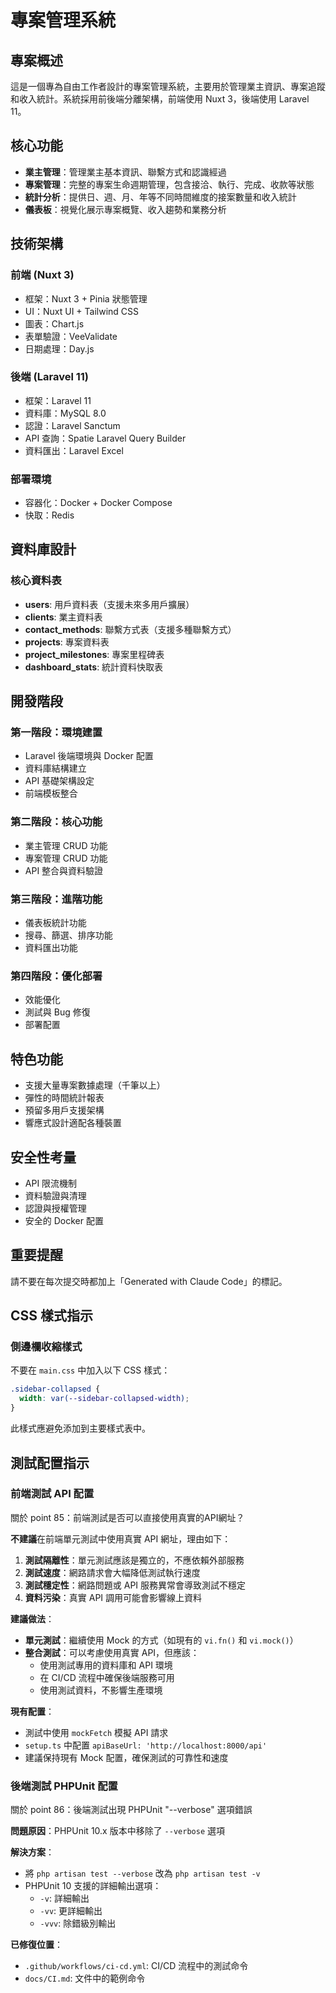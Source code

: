 # 專案管理系統

## 專案概述
這是一個專為自由工作者設計的專案管理系統，主要用於管理業主資訊、專案追蹤和收入統計。系統採用前後端分離架構，前端使用 Nuxt 3，後端使用 Laravel 11。

## 核心功能
- **業主管理**：管理業主基本資訊、聯繫方式和認識經過
- **專案管理**：完整的專案生命週期管理，包含接洽、執行、完成、收款等狀態
- **統計分析**：提供日、週、月、年等不同時間維度的接案數量和收入統計
- **儀表板**：視覺化展示專案概覽、收入趨勢和業務分析

## 技術架構

### 前端 (Nuxt 3)
- 框架：Nuxt 3 + Pinia 狀態管理
- UI：Nuxt UI + Tailwind CSS
- 圖表：Chart.js
- 表單驗證：VeeValidate
- 日期處理：Day.js

### 後端 (Laravel 11)
- 框架：Laravel 11
- 資料庫：MySQL 8.0
- 認證：Laravel Sanctum
- API 查詢：Spatie Laravel Query Builder
- 資料匯出：Laravel Excel

### 部署環境
- 容器化：Docker + Docker Compose
- 快取：Redis

## 資料庫設計

### 核心資料表
- **users**: 用戶資料表（支援未來多用戶擴展）
- **clients**: 業主資料表
- **contact_methods**: 聯繫方式表（支援多種聯繫方式）
- **projects**: 專案資料表
- **project_milestones**: 專案里程碑表
- **dashboard_stats**: 統計資料快取表

## 開發階段

### 第一階段：環境建置
- Laravel 後端環境與 Docker 配置
- 資料庫結構建立
- API 基礎架構設定
- 前端模板整合

### 第二階段：核心功能
- 業主管理 CRUD 功能
- 專案管理 CRUD 功能
- API 整合與資料驗證

### 第三階段：進階功能
- 儀表板統計功能
- 搜尋、篩選、排序功能
- 資料匯出功能

### 第四階段：優化部署
- 效能優化
- 測試與 Bug 修復
- 部署配置

## 特色功能
- 支援大量專案數據處理（千筆以上）
- 彈性的時間統計報表
- 預留多用戶支援架構
- 響應式設計適配各種裝置

## 安全性考量
- API 限流機制
- 資料驗證與清理
- 認證與授權管理
- 安全的 Docker 配置

## 重要提醒
請不要在每次提交時都加上「Generated with Claude Code」的標記。

## CSS 樣式指示

### 側邊欄收縮樣式
不要在 `main.css` 中加入以下 CSS 樣式：
```css
.sidebar-collapsed {
  width: var(--sidebar-collapsed-width);
}
```

此樣式應避免添加到主要樣式表中。

## 測試配置指示

### 前端測試 API 配置
關於 point 85：前端測試是否可以直接使用真實的API網址？

**不建議**在前端單元測試中使用真實 API 網址，理由如下：

1. **測試隔離性**：單元測試應該是獨立的，不應依賴外部服務
2. **測試速度**：網路請求會大幅降低測試執行速度
3. **測試穩定性**：網路問題或 API 服務異常會導致測試不穩定
4. **資料污染**：真實 API 調用可能會影響線上資料

**建議做法**：
- **單元測試**：繼續使用 Mock 的方式（如現有的 `vi.fn()` 和 `vi.mock()`）
- **整合測試**：可以考慮使用真實 API，但應該：
  - 使用測試專用的資料庫和 API 環境
  - 在 CI/CD 流程中確保後端服務可用
  - 使用測試資料，不影響生產環境

**現有配置**：
- 測試中使用 `mockFetch` 模擬 API 請求
- `setup.ts` 中配置 `apiBaseUrl: 'http://localhost:8000/api'`
- 建議保持現有 Mock 配置，確保測試的可靠性和速度

### 後端測試 PHPUnit 配置
關於 point 86：後端測試出現 PHPUnit "--verbose" 選項錯誤

**問題原因**：PHPUnit 10.x 版本中移除了 `--verbose` 選項

**解決方案**：
- 將 `php artisan test --verbose` 改為 `php artisan test -v`
- PHPUnit 10 支援的詳細輸出選項：
  - `-v`: 詳細輸出
  - `-vv`: 更詳細輸出  
  - `-vvv`: 除錯級別輸出

**已修復位置**：
- `.github/workflows/ci-cd.yml`: CI/CD 流程中的測試命令
- `docs/CI.md`: 文件中的範例命令